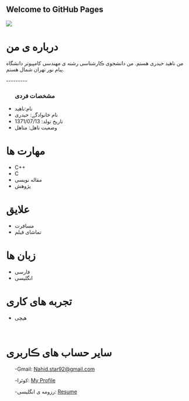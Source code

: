 ## Welcome to GitHub Pages

<img src="https://avatars.githubusercontent.com/u/73713988?v=4"/>

 <h1> درباره ی من</h1>
  <p> من ناهید حیدری هستم. من دانشجوی ڪارشناسی رشته ی مهندسی کامپیوتر دانشگاه پیام نور تهران شمال  هستم.</p>
  ---------
  <ul>
    <h3> مشخصات فردی</h3>
  <li>نام:ناهید</li>
  <li>نام خانوادگے: حیدری</li>
  <li>تاریخ تولد: 1371/07/13</li>
  <li>وضعیت تاهل: متاهل</li>

</ul>

  
<h1>مهارت ها</h1>

<ul>
    <li>C++</li>
    <li>C </li>
   <li>مقاله نویسی</li>
   <li>پژوهش</li>
</ul>

<h1>علایق </h1>
<ul>
 <li> مسافرت</li>
 <li> تماشای فیلم</li>
</ul>

<h1> زبان ها</h1>
<ul>
  <li>فارسی</li>
    <li>انگلیسی</li>
</ul>

<h1> تجربه های کاری </h1>
<ul>
   <li>هیچی</li>
</ul>

<br/>

<h1> سایر حساب های ڪاربری </h1>
<ul>

-Gmail: Nahid.star92@gmail.com

-کوئرا: <a href="https://quera.ir/profile/Nahidstar92">My Profile</a>

-رزومه ی انگلیسی: <a href="https://nahidstar92.github.io/Resume/"> Resume </a>
</ul>
